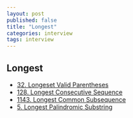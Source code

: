 ```yaml
---
layout: post
published: false
title: "Longest"
categories: interview
tags: interview 
---
```


## Longest

- [32. Longeset Valid Parentheses]()
- [128. Longest Consecutive Sequence](https://leetcode.com/problems/longest-consecutive-sequence/)
- [1143. Longest Common Subsequence](https://leetcode.com/problems/longest-common-subsequence/)
- [5. Longest Palindromic Substring](https://leetcode.com/problems/longest-palindromic-substring/)
